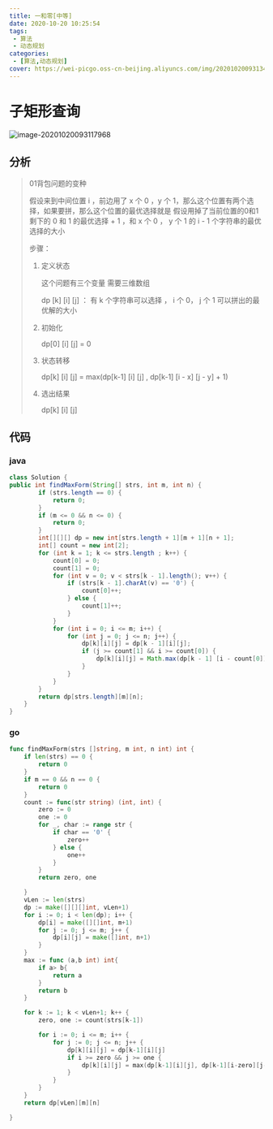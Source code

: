 ```yaml
---
title: 一和零[中等]
date: 2020-10-20 10:25:54
tags: 
 - 算法
 - 动态规划
categories: 
 - [算法,动态规划]
cover: https://wei-picgo.oss-cn-beijing.aliyuncs.com/img/20201020093134.png
---
```


# 子矩形查询

![image-20201020093117968](https://wei-picgo.oss-cn-beijing.aliyuncs.com/img/20201020093134.png)

## 分析

> 01背包问题的变种
>
> 假设来到中间位置 i ，前边用了 x 个 0 ，y 个 1，那么这个位置有两个选择，如果要拼，那么这个位置的最优选择就是 假设用掉了当前位置的0和1 剩下的 0 和 1 的最优选择 + 1 ，和 x 个 0 ， y 个 1 的 i - 1 个字符串的最优选择的大小
>
> 步骤：
>
> 1. 定义状态
>
>    这个问题有三个变量 需要三维数组
>
>    dp [k] [i] [j] ： 有 k 个字符串可以选择 ， i 个 0， j 个 1 可以拼出的最优解的大小 
>
> 2. 初始化
>
>    dp[0] [i] [j] = 0
>
> 3. 状态转移
>
>    dp[k] [i] [j] = max(dp[k-1] [i] [j] , dp[k-1] [i - x] [j - y] + 1)
>
> 4. 选出结果
>
>    dp[k] [i] [j]

## 代码

### java

```java
class Solution {
public int findMaxForm(String[] strs, int m, int n) {
        if (strs.length == 0) {
            return 0;
        }
        if (m <= 0 && n <= 0) {
            return 0;
        }
        int[][][] dp = new int[strs.length + 1][m + 1][n + 1];
        int[] count = new int[2];
        for (int k = 1; k <= strs.length ; k++) {
            count[0] = 0;
            count[1] = 0;
            for (int v = 0; v < strs[k - 1].length(); v++) {
                if (strs[k - 1].charAt(v) == '0') {
                    count[0]++;
                } else {
                    count[1]++;
                }
            }
            for (int i = 0; i <= m; i++) {
                for (int j = 0; j <= n; j++) {
                    dp[k][i][j] = dp[k - 1][i][j];
                    if (j >= count[1] && i >= count[0]) {
                        dp[k][i][j] = Math.max(dp[k - 1] [i - count[0]] [j - count[1]] + 1, dp[k - 1][i][j]);
                    }
                }
            }
        }
        return dp[strs.length][m][n];
    }
}
```

### go

```go
func findMaxForm(strs []string, m int, n int) int {
	if len(strs) == 0 {
		return 0
	}
	if m == 0 && n == 0 {
		return 0
	}
	count := func(str string) (int, int) {
		zero := 0
		one := 0
		for _, char := range str {
			if char == '0' {
				zero++
			} else {
				one++
			}
		}
		return zero, one

	}
	vLen := len(strs)
	dp := make([][][]int, vLen+1)
	for i := 0; i < len(dp); i++ {
		dp[i] = make([][]int, m+1)
		for j := 0; j <= m; j++ {
			dp[i][j] = make([]int, n+1)
		}
	}
	max := func (a,b int) int{
		if a> b{
			return a
		}
		return b
	}

	for k := 1; k < vLen+1; k++ {
		zero, one := count(strs[k-1])

		for i := 0; i <= m; i++ {
			for j := 0; j <= n; j++ {
				dp[k][i][j] = dp[k-1][i][j]
				if i >= zero && j >= one {
					dp[k][i][j] = max(dp[k-1][i][j], dp[k-1][i-zero][j-one] + 1)
				}
			}
		}
	}
	return dp[vLen][m][n]

}
```